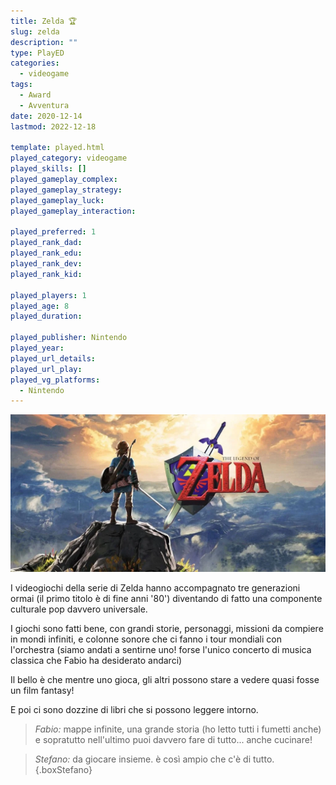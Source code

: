 ```yaml
---
title: Zelda 🏆
slug: zelda
description: ""
type: PlayED
categories:
  - videogame
tags:
  - Award
  - Avventura
date: 2020-12-14
lastmod: 2022-12-18

template: played.html
played_category: videogame
played_skills: []
played_gameplay_complex:
played_gameplay_strategy:
played_gameplay_luck:
played_gameplay_interaction:

played_preferred: 1
played_rank_dad: 
played_rank_edu:
played_rank_dev:
played_rank_kid: 

played_players: 1
played_age: 8
played_duration: 

played_publisher: Nintendo
played_year: 
played_url_details: 
played_url_play: 
played_vg_platforms:
  - Nintendo
---
```


![](img/zelda.webp)

I videogiochi della serie di Zelda hanno accompagnato tre generazioni ormai (il primo titolo è di fine anni '80') diventando di fatto una componente culturale pop davvero universale.

I giochi sono fatti bene, con grandi storie, personaggi, missioni da compiere in mondi infiniti, e colonne sonore che ci fanno i tour mondiali con l'orchestra (siamo andati a sentirne uno! forse l'unico concerto di musica classica che Fabio ha desiderato andarci)

Il bello è che mentre uno gioca, gli altri possono stare a vedere quasi fosse un film fantasy!

E poi ci sono dozzine di libri che si possono leggere intorno.

> *Fabio:*
> mappe infinite, una grande storia (ho letto tutti i fumetti anche) e sopratutto nell'ultimo puoi davvero fare di tutto... anche cucinare! 

> *Stefano:* da giocare insieme. è così ampio che c'è di tutto.
{.boxStefano}
